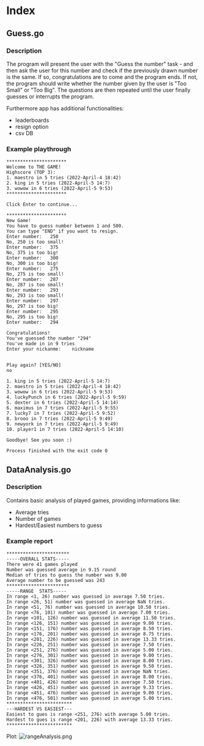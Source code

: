 # Index

## Guess.go

### Description
The program will present the user with the "Guess the number" task - 
and then ask the user for this number and check if the previously drawn number is the same. 
If so, congratulations are to come and the program ends. If not, the program should write whether
the number given by the user is "Too Small" or "Too Big". 
The questions are then repeated until the user finally guesses or interrupts the program.

Furthermore app has additional functionalities:
* leaderboards
* resign option
* csv DB

### Example playthrough
```text
**********************
Welcome to THE GAME!
Highscore (TOP 3):
1. maestro in 5 tries (2022-April-4 18:42)
2. king in 5 tries (2022-April-5 14:7)
3. wowow in 6 tries (2022-April-5 9:53)
**********************

Click Enter to continue...

**********************
New Game!
You have to guess number between 1 and 500.
You can type "END" if you want to resign.
Enter number:	250
No, 250 is too small!
Enter number:	375
No, 375 is too big!
Enter number:	300
No, 300 is too big!
Enter number:	275
No, 275 is too small!
Enter number:	287
No, 287 is too small!
Enter number:	293
No, 293 is too small!
Enter number:	297
No, 297 is too big!
Enter number:	295
No, 295 is too big!
Enter number:	294

Congratulations!
You've guessed the number "294"
You've made in in 9 tries
Enter your nickanme:	nickname


Play again? [YES/NO]
no

1. king in 5 tries (2022-April-5 14:7)
2. maestro in 5 tries (2022-April-4 18:42)
3. wowow in 6 tries (2022-April-5 9:53)
4. luckyPunch in 6 tries (2022-April-5 9:59)
5. dexter in 6 tries (2022-April-5 14:14)
6. maximus in 7 tries (2022-April-5 9:55)
7. lucky7 in 7 tries (2022-April-5 9:52)
8. brooo in 7 tries (2022-April-5 9:49)
9. newyork in 7 tries (2022-April-5 9:49)
10. player1 in 7 tries (2022-April-5 14:10)

Goodbye! See you soon :)

Process finished with the exit code 0
```

## DataAnalysis.go

### Description
Contains basic analysis of played games, providing informations like:
* Average tries
* Number of games
* Hardest/Easiest numbers to guess

### Example report
```text
***********************
-----OVERALL STATS-----
There were 41 games played
Number was guessed average in 9.15 round
Median of tries to guess the number was 9.00 
Average number to be guessed was 243 
***********************
-----RANGE  STATS-----
In range <1, 26) number was guessed in average 7.50 tries.
In range <26, 51) number was guessed in average NaN tries.
In range <51, 76) number was guessed in average 10.50 tries.
In range <76, 101) number was guessed in average 7.00 tries.
In range <101, 126) number was guessed in average 11.50 tries.
In range <126, 151) number was guessed in average 9.00 tries.
In range <151, 176) number was guessed in average 8.50 tries.
In range <176, 201) number was guessed in average 8.75 tries.
In range <201, 226) number was guessed in average 13.33 tries.
In range <226, 251) number was guessed in average 7.50 tries.
In range <251, 276) number was guessed in average 5.00 tries.
In range <276, 301) number was guessed in average 9.00 tries.
In range <301, 326) number was guessed in average 8.00 tries.
In range <326, 351) number was guessed in average 9.50 tries.
In range <351, 376) number was guessed in average NaN tries.
In range <376, 401) number was guessed in average 8.00 tries.
In range <401, 426) number was guessed in average 7.50 tries.
In range <426, 451) number was guessed in average 9.33 tries.
In range <451, 476) number was guessed in average 9.00 tries.
In range <476, 501) number was guessed in average 5.00 tries.
************************
---HARDEST VS EASIEST---
Easiest to gues is range <251, 276) with average 5.00 tries.
Hardest to gues is range <201, 226) with average 13.33 tries.
************************
```

Plot:
![rangeAnalysis.png](rangeAnalysis.png)
